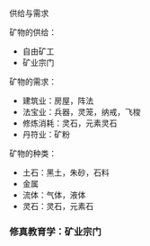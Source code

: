 供给与需求

矿物的供给：

- 自由矿工
- 矿业宗门

矿物的需求：

- 建筑业：房屋，阵法
- 法宝业：兵器，灵笼，纳戒，飞梭
- 修炼消耗：灵石，元素灵石
- 丹符业：矿粉

矿物的种类：

- 土石：黑土，朱砂，石料
- 金属
- 流体：气体，液体
- 灵石：灵石，元素石

### 修真教育学：矿业宗门